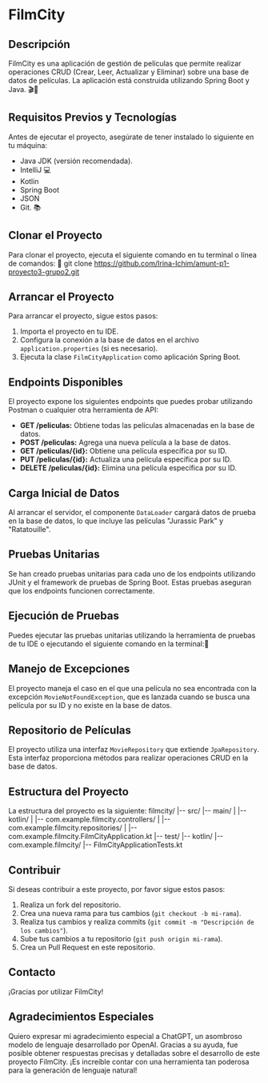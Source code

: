 # FilmCity
## Descripción
FilmCity es una aplicación de gestión de películas que permite realizar operaciones CRUD (Crear, Leer, Actualizar y Eliminar) sobre una base de datos de películas. La aplicación está construida utilizando Spring Boot y Java. 🎬🎥

## Requisitos Previos y Tecnologías
Antes de ejecutar el proyecto, asegúrate de tener instalado lo siguiente en tu máquina:
- Java JDK (versión recomendada).
- IntelliJ 💻
- Kotlin
- Spring Boot
- JSON
- Git. 📚

## Clonar el Proyecto
Para clonar el proyecto, ejecuta el siguiente comando en tu terminal o línea de comandos: 🚀
git clone https://github.com/Irina-Ichim/amunt-p1-proyecto3-grupo2.git

## Arrancar el Proyecto
Para arrancar el proyecto, sigue estos pasos:
1. Importa el proyecto en tu IDE.
2. Configura la conexión a la base de datos en el archivo `application.properties` (si es necesario).
3. Ejecuta la clase `FilmCityApplication` como aplicación Spring Boot.

## Endpoints Disponibles
El proyecto expone los siguientes endpoints que puedes probar utilizando Postman o cualquier otra herramienta de API:

- **GET /peliculas:** Obtiene todas las películas almacenadas en la base de datos.
- **POST /peliculas:** Agrega una nueva película a la base de datos.
- **GET /peliculas/{id}:** Obtiene una película específica por su ID.
- **PUT /peliculas/{id}:** Actualiza una película específica por su ID.
- **DELETE /peliculas/{id}:** Elimina una película específica por su ID.

## Carga Inicial de Datos
Al arrancar el servidor, el componente `DataLoader` cargará datos de prueba en la base de datos, lo que incluye las películas "Jurassic Park" y "Ratatouille".

## Pruebas Unitarias
Se han creado pruebas unitarias para cada uno de los endpoints utilizando JUnit y el framework de pruebas de Spring Boot. Estas pruebas aseguran que los endpoints funcionen correctamente.

## Ejecución de Pruebas
Puedes ejecutar las pruebas unitarias utilizando la herramienta de pruebas de tu IDE o ejecutando el siguiente comando en la terminal:🧪


## Manejo de Excepciones
El proyecto maneja el caso en el que una película no sea encontrada con la excepción `MovieNotFoundException`, que es lanzada cuando se busca una película por su ID y no existe en la base de datos.

## Repositorio de Películas
El proyecto utiliza una interfaz `MovieRepository` que extiende `JpaRepository`. Esta interfaz proporciona métodos para realizar operaciones CRUD en la base de datos.

## Estructura del Proyecto
La estructura del proyecto es la siguiente:
filmcity/
|-- src/
|-- main/
| |-- kotlin/
| |-- com.example.filmcity.controllers/
| |-- com.example.filmcity.repositories/
| |-- com.example.filmcity.FilmCityApplication.kt
|-- test/
|-- kotlin/
|-- com.example.filmcity/
|-- FilmCityApplicationTests.kt


## Contribuir
Si deseas contribuir a este proyecto, por favor sigue estos pasos:
1. Realiza un fork del repositorio.
2. Crea una nueva rama para tus cambios (`git checkout -b mi-rama`).
3. Realiza tus cambios y realiza commits (`git commit -m "Descripción de los cambios"`).
4. Sube tus cambios a tu repositorio (`git push origin mi-rama`).
5. Crea un Pull Request en este repositorio.

## Contacto

¡Gracias por utilizar FilmCity!

## Agradecimientos Especiales
Quiero expresar mi agradecimiento especial a ChatGPT, un asombroso modelo de lenguaje desarrollado por OpenAI. Gracias a su ayuda, fue posible obtener respuestas precisas y detalladas sobre el desarrollo de este proyecto FilmCity. ¡Es increíble contar con una herramienta tan poderosa para la generación de lenguaje natural!



